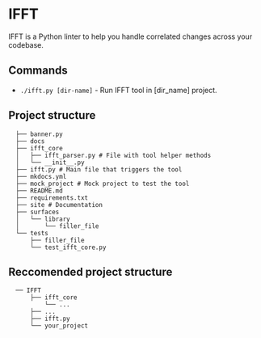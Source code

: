 # IFFT 

IFFT is a Python linter to help you handle correlated changes across your codebase.

<!--- Adding a image of the tool banner -->


## Commands

* `./ifft.py [dir-name]` - Run IFFT tool in [dir_name] project.

## Project structure 
```
  ├── banner.py
  ├── docs
  ├── ifft_core
  │   ├── ifft_parser.py # File with tool helper methods
  │   └── __init__.py
  ├── ifft.py # Main file that triggers the tool
  ├── mkdocs.yml
  ├── mock_project # Mock project to test the tool
  ├── README.md
  ├── requirements.txt
  ├── site # Documentation
  ├── surfaces
  │   └── library
  │       └── filler_file
  └── tests
      ├── filler_file
      └── test_ifft_core.py
```

## Reccomended project structure

```
  ── IFFT 
      ├── ifft_core 
          └── ... 
      ├── ... 
      ├── ifft.py
      └── your_project 
```

